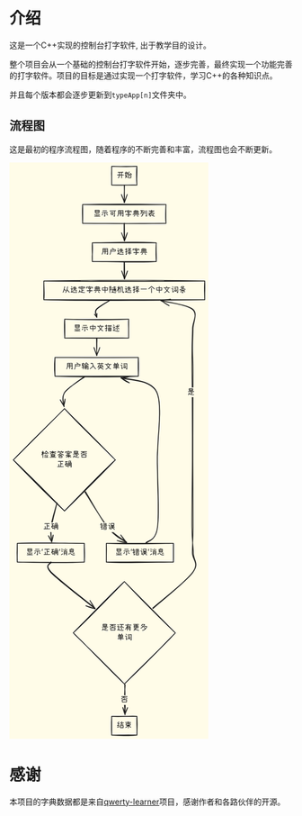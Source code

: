 # 介绍

这是一个C++实现的控制台打字软件, 出于教学目的设计。

整个项目会从一个基础的控制台打字软件开始，逐步完善，最终实现一个功能完善的打字软件。项目的目标是通过实现一个打字软件，学习C++的各种知识点。

并且每个版本都会逐步更新到`typeApp[n]`文件夹中。

## 流程图

这是最初的程序流程图，随着程序的不断完善和丰富，流程图也会不断更新。

![typeApp流程图](./assets/typeApp.png)


# 感谢

本项目的字典数据都是来自[qwerty-learner](https://github.com/RealKai42/qwerty-learner)项目，感谢作者和各路伙伴的开源。